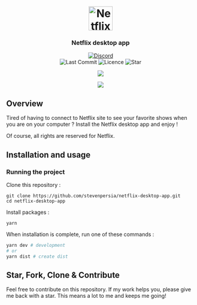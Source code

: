 <h1 align="center">
	<img
		width="64"
		alt="Netflix"
		src="https://raw.githubusercontent.com/stevenpersia/netflix-desktop-app/master/src/main/assets/icon-netflix.png">
</h1>
<h3 align="center">
	Netflix desktop app
</h3>

<p align="center">
	<a href="https://discord.gg/qSEq7XE"><img alt="Discord" src="https://img.shields.io/discord/536625602967502889.svg?colorB=7289DA&label=discord&style=flat-square"></a>
	<br>
	<img alt="Last Commit" src="https://img.shields.io/github/last-commit/stevenpersia/netflix-desktop-app.svg?style=flat-square">
	<img alt="Licence" src="https://img.shields.io/github/license/stevenpersia/netflix-desktop-app.svg?style=flat-square">
	<img alt="Star" src="https://img.shields.io/badge/you%20like%20%3F-STAR%20ME-blue.svg?style=flat-square">
</p>

<p align="center">
	<img src="https://raw.githubusercontent.com/stevenpersia/netflix-desktop-app/master/src/main/assets/preview-netflix.png">
</p>
<p align="center">
	<img src="https://raw.githubusercontent.com/stevenpersia/netflix-desktop-app/master/src/main/assets/dock-netflix.png">
</p>

## Overview

Tired of having to connect to Netflix site to see your favorite shows when you are on your computer ? Install the Netflix desktop app and enjoy !

Of course, all rights are reserved for Netflix.

## Installation and usage

### Running the project

Clone this repository :

```
git clone https://github.com/stevenpersia/netflix-desktop-app.git
cd netflix-desktop-app
```

Install packages :

```
yarn
```

When installation is complete, run one of these commands :

```bash
yarn dev # development
# or
yarn dist # create dist
```

## Star, Fork, Clone & Contribute

Feel free to contribute on this repository. If my work helps you, please give me back with a star. This means a lot to me and keeps me going!
